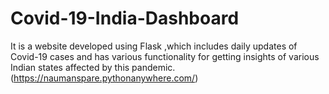 # Covid-19-India-Dashboard
It is a website developed using Flask ,which includes daily updates of Covid-19 cases and has various functionality for getting insights of various Indian states affected by this pandemic.(https://naumanspare.pythonanywhere.com/)
